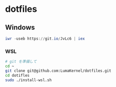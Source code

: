 # dotfiles

## Windows

```powershell
iwr -useb https://git.io/JvLc6 | iex
```

### WSL

```bash
# git を準備して
cd ~
git clone git@github.com:LumaKernel/dotfiles.git
cd dotifles
sudo ./install-wsl.sh
```


